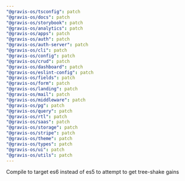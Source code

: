 ```yaml
---
"@gravis-os/tsconfig": patch
"@gravis-os/docs": patch
"@gravis-os/storybook": patch
"@gravis-os/analytics": patch
"@gravis-os/apps": patch
"@gravis-os/auth": patch
"@gravis-os/auth-server": patch
"@gravis-os/cli": patch
"@gravis-os/config": patch
"@gravis-os/crud": patch
"@gravis-os/dashboard": patch
"@gravis-os/eslint-config": patch
"@gravis-os/fields": patch
"@gravis-os/form": patch
"@gravis-os/landing": patch
"@gravis-os/mail": patch
"@gravis-os/middleware": patch
"@gravis-os/pg": patch
"@gravis-os/query": patch
"@gravis-os/rtl": patch
"@gravis-os/saas": patch
"@gravis-os/storage": patch
"@gravis-os/stripe": patch
"@gravis-os/theme": patch
"@gravis-os/types": patch
"@gravis-os/ui": patch
"@gravis-os/utils": patch
---
```


Compile to target es6 instead of es5 to attempt to get tree-shake gains
